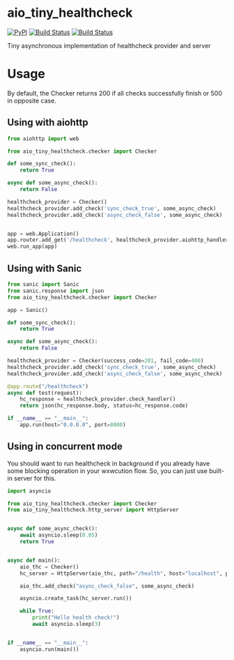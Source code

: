# aio_tiny_healthcheck
[![PyPI](https://img.shields.io/pypi/v/aio_tiny_healthcheck.svg)](https://github.com/nabrosimoff/aio_tiny_healthcheck)
[![Build Status](https://travis-ci.org/nabrosimoff/aio_tiny_healthcheck.svg?branch=master)](https://travis-ci.org/nabrosimoff/aio_tiny_healthcheck)
[![Build Status](https://travis-ci.org/nabrosimoff/aio_tiny_healthcheck.svg?branch=develop)](https://travis-ci.org/nabrosimoff/aio_tiny_healthcheck)

Tiny asynchronous implementation of healthcheck provider and server

# Usage
By default, the Checker returns 200 if all checks successfully finish or 500 in opposite case.

## Using with aiohttp
```python
from aiohttp import web

from aio_tiny_healthcheck.checker import Checker

def some_sync_check():
    return True

async def some_async_check():
    return False

healthcheck_provider = Checker()
healthcheck_provider.add_check('sync_check_true', some_async_check)
healthcheck_provider.add_check('async_check_false', some_async_check)


app = web.Application()
app.router.add_get('/healthcheck', healthcheck_provider.aiohttp_handler)
web.run_app(app)
```

## Using with Sanic
```python
from sanic import Sanic
from sanic.response import json
from aio_tiny_healthcheck.checker import Checker

app = Sanic()

def some_sync_check():
    return True

async def some_async_check():
    return False

healthcheck_provider = Checker(success_code=201, fail_code=400)
healthcheck_provider.add_check('sync_check_true', some_async_check)
healthcheck_provider.add_check('async_check_false', some_async_check)

@app.route("/healthcheck")
async def test(request):
    hc_response = healthcheck_provider.check_handler()
    return json(hc_response.body, status=hc_response.code)

if __name__ == "__main__":
    app.run(host="0.0.0.0", port=8000)
```

## Using in concurrent mode
You should want to run healthcheck in background if you already have some blocking operation in your wxwcution flow.
So, you can just use built-in server for this.

```python 
import asyncio

from aio_tiny_healthcheck.checker import Checker
from aio_tiny_healthcheck.http_server import HttpServer


async def some_async_check():
    await asyncio.sleep(0.05)
    return True


async def main():
    aio_thc = Checker()
    hc_server = HttpServer(aio_thc, path="/health", host="localhost", port=9090)

    aio_thc.add_check("async_check_false", some_async_check)

    asyncio.create_task(hc_server.run())

    while True:
        print("Hello health check!")
        await asyncio.sleep(3)


if __name__ == "__main__":
    asyncio.run(main())
```
